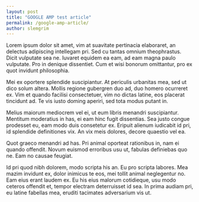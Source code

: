```yaml
---
layout: post
title: "GOOGLE AMP test article"
permalink: /google-amp-article/
author: slemgrim
--- 
```


Lorem ipsum dolor sit amet, vim at suavitate pertinacia elaboraret, an delectus adipiscing intellegam pri. Sed cu tantas omnium theophrastus. Dicit vulputate sea ne. Iuvaret equidem ea eam, ad eam magna paulo vulputate. Pro in denique dissentiet. Cum et wisi bonorum omittantur, pro ex quot invidunt philosophia.

Mei ex oportere splendide suscipiantur. At periculis urbanitas mea, sed ut dico solum altera. Mollis regione gubergren duo ad, duo homero ocurreret ex. Vim et quando facilisi consectetuer, vim no dictas latine, eos placerat tincidunt ad. Te vis iusto doming aperiri, sed tota modus putant in.

Melius maiorum mediocrem vel ei, ut eum libris menandri suscipiantur. Mentitum moderatius in has, ei eam hinc fugit dissentias. Sea justo congue prodesset eu, eam modo duis consetetur ex. Eripuit alienum iudicabit id pri, id splendide definitiones vix. An vix meis dolores, decore quaestio vel ea.

Quot graeco menandri ad has. Pri animal oporteat rationibus in, nam ei quando offendit. Novum euismod erroribus usu ut, fabulas definiebas quo ne. Eam no causae feugiat.

Id pri quod nibh dolorem, modo scripta his an. Eu pro scripta labores. Mea mazim invidunt ex, dolor inimicus te eos, mei tollit animal neglegentur no. Eam eius erant laudem ex. Eu his eius malorum cotidieque, usu modo ceteros offendit et, tempor electram deterruisset id sea. In prima audiam pri, eu latine fabellas mea, eruditi tacimates adversarium vis ut.